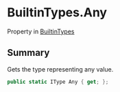 # BuiltinTypes.Any

Property in [BuiltinTypes](/docs/api/csharp/yarn.builtintypes.md)

## Summary

Gets the type representing any value.

```csharp
public static IType Any { get; };
```

